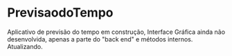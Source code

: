 # PrevisaodoTempo
 
Aplicativo de previsão do tempo em construção,
Interface Gráfica ainda não desenvolvida, apenas a parte do "back end" e métodos internos.
Atualizando.
